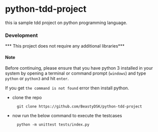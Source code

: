 # python-tdd-project

  this ia sample tdd project on python programming language.


### Development
*** This project does not require any additional libraries***

#### Note

Before continuing, please ensure that you have python 3 installed in your system by opening a terminal or command prompt (`windows`) and type `python` or `python3` and hit `enter`.

If you get `the command is not found` error then install python.


* clone the repo

        git clone https://github.com/BeastyDSK/python-tdd-project
* now run the below command to execute the testcases

        python -m unittest tests/index.py

